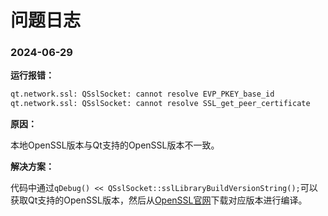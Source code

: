 # 问题日志

### 2024-06-29

**运行报错：**

```cmd
qt.network.ssl: QSslSocket: cannot resolve EVP_PKEY_base_id
qt.network.ssl: QSslSocket: cannot resolve SSL_get_peer_certificate
```
**原因：**

本地OpenSSL版本与Qt支持的OpenSSL版本不一致。

**解决方案：**

代码中通过`qDebug() << QSslSocket::sslLibraryBuildVersionString();`可以获取Qt支持的OpenSSL版本，然后从[OpenSSL官网](https://www.openssl.org/source/old/index.html)下载对应版本进行编译。